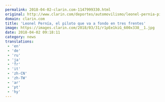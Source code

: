 ```yaml
---
permalink: 2018-04-02-clarin.com-1147999330.html
original: http://www.clarin.com/deportes/automovilismo/leonel-pernia-piloto-va-fondo-frentes_0_SkRmkyksf.html
domain: clarin.com
title: 'Leonel Pernía, el piloto que va a fondo en tres frentes'
image: https://images.clarin.com/2018/03/31/r1pEe1kiG_600x338__1.jpg
date: 2018-04-02 09:18:11
category: news
translations: 
 - 'en'
 - 'de'
 - 'ru'
 - 'ja'
 - 'fr'
 - 'it'
 - 'zh-CN'
 - 'zh-TW'
 - 'ar'
 - 'pt'
 - 'hy'
---
```


